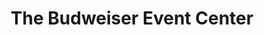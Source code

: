---
title: The Budweiser Event Center
description: The Budweiser Event Center is a 7,200 seat multi-purpose arena located in Loveland, Colorado. They host the Colorado Eagles hockey team, concerts, family shows and other popular events.
live_date: 2013-09-01T00:00:00.000Z
location: Loveland, CO
link: http://www.budweisereventscenter.com/
thumbnail: /assets/images/projects/budweisereventcenter/thumb.jpg
gallery_images:
  - title: Template
    image: /assets/images/projects/budweisereventcenter/vs-macbook-template.jpg
  - title: Template
    image: /assets/images/projects/budweisereventcenter/vs-iphone-template.jpg
  - title: Template
    image: /assets/images/projects/budweisereventcenter/vs-screenshot-template.jpg
weight: 1
---